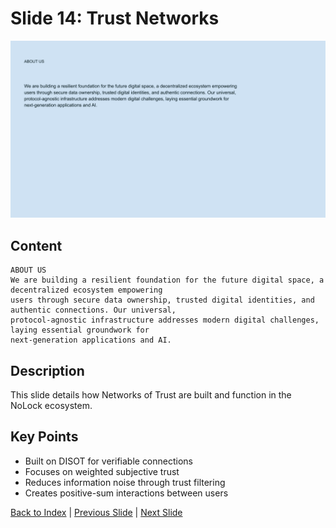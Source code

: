 # Slide 14: Trust Networks

![Slide 14](../images/slide14.png)

## Content

```
ABOUT US 
We are building a resilient foundation for the future digital space, a decentralized ecosystem empowering 
users through secure data ownership, trusted digital identities, and authentic connections. Our universal, 
protocol-agnostic infrastructure addresses modern digital challenges, laying essential groundwork for 
next-generation applications and AI.
```

## Description

This slide details how Networks of Trust are built and function in the NoLock ecosystem.

## Key Points

- Built on DISOT for verifiable connections
- Focuses on weighted subjective trust
- Reduces information noise through trust filtering
- Creates positive-sum interactions between users

[Back to Index](../README.md) | [Previous Slide](slide13.md) | [Next Slide](slide15.md)